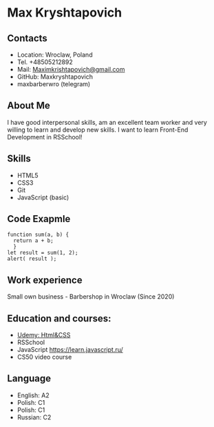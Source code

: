# Max Kryshtapovich

## Contacts

* Location: Wroclaw, Poland
* Tel. +48505212892
* Mail: Maximkrishtapovich@gmail.com
* GitHub: Maxkryshtapovich
* maxbarberwro (telegram)

## About Me

I have good interpersonal skills, am an excellent team worker and very willing to learn and develop new skills. I want to learn Front-End Development in RSSchool!

## Skills

* HTML5
* CSS3
* Git
* JavaScript (basic)

## Code Exapmle

```
function sum(a, b) {
  return a + b;
  }
let result = sum(1, 2);
alert( result );
```

## Work experience

Small own business - Barbershop in Wroclaw (Since 2020)

## Education and courses:
* [Udemy: Html&CSS](https://www.udemy.com/course/webdeveloper/learn/lecture/21632216?start=150#overview)
* RSSchool
* JavaScript https://learn.javascript.ru/
* CS50 video course

## Language

* English: A2
* Polish: C1
* Polish: C1
* Russian: C2
